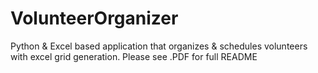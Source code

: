 # VolunteerOrganizer
Python & Excel based application that organizes &amp; schedules volunteers with excel grid generation. Please see .PDF for full README
